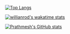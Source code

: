 [![Top Langs](https://github-readme-stats.vercel.app/api/top-langs/?username=pra15mesh)](https://github.com/anuraghazra/github-readme-stats)

[![willianrod's wakatime stats](https://github-readme-stats.vercel.app/api/wakatime?username=pra15mesh)](https://github.com/anuraghazra/github-readme-stats)

[![Prathmesh's GitHub stats](https://github-readme-stats.vercel.app/api?username=pra15mesh&show_icons=true&theme=gradient)](https://github.com/pra15mesh)
